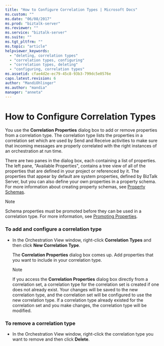 ```yaml
---
title: "How to Configure Correlation Types | Microsoft Docs"
ms.custom: ""
ms.date: "06/08/2017"
ms.prod: "biztalk-server"
ms.reviewer: ""
ms.service: "biztalk-server"
ms.suite: ""
ms.tgt_pltfrm: ""
ms.topic: "article"
helpviewer_keywords: 
  - "deleting, correlation types"
  - "correlation types, configuring"
  - "correlation types, deleting"
  - "configuring, correlation types"
ms.assetid: cfae4d2e-ec79-45c8-93b3-799dc5e0576e
caps.latest.revision: 6
author: "MandiOhlinger"
ms.author: "mandia"
manager: "anneta"
---
```

# How to Configure Correlation Types
You use the **Correlation Properties** dialog box to add or remove properties from a correlation type. The correlation type lists the properties in a correlation set which are used by Send and Receive activities to make sure that incoming messages are properly correlated with the right instances of an orchestration at run time.  
  
 There are two panes in the dialog box, each containing a list of properties. The left pane, "Available Properties", contains a tree view of all of the properties that are defined in your project or referenced by it. The properties that appear by default are system properties, defined by BizTalk Server, but you can also define your own properties in a property schema. For more information about creating property schemas, see [Property Schemas](../core/property-schemas.md).  
  
> [!NOTE]
>  Schema properties must be promoted before they can be used in a correlation type. For more information, see [Promoting Properties](../core/promoting-properties.md).  
  
### To add and configure a correlation type  
  
-   In the Orchestration View window, right-click **Correlation Types** and then click **New Correlation Type**.  
  
     The **Correlation Properties** dialog box comes up. Add properties that you want to include in your correlation type.  
  
    > [!NOTE]
    >  If you access the **Correlation Properties** dialog box directly from a correlation set, a correlation type for the correlation set is created if one does not already exist. Your changes will be saved to the new correlation type, and the correlation set will be configured to use the new correlation type. If a correlation type already existed for the correlation set and you make changes, the correlation type will be modified.  
  
### To remove a correlation type  
  
-   In the Orchestration View window, right-click the correlation type you want to remove and then click **Delete**.